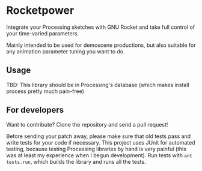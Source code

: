 # Rocketpower

Integrate your Processing sketches with GNU Rocket and take full control of your time-varied parameters. 

Mainly intended to be used for demoscene productions, but also suitable for any animation parameter tuning you want to do.

## Usage

TBD: This library should be in Processing's database (which makes install process pretty much pain-free)

## For developers

Want to contribute? Clone the repository and send a pull request!

Before sending your patch away, please make sure that old tests pass and write tests for your code if necessary. This project uses JUnit for automated testing, because testing Processing libraries by hand is very painful (this was at least my experience when I begun development). Run tests with `ant tests.run`, which builds the library and runs all the tests. 
